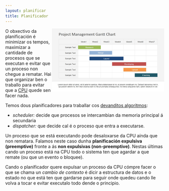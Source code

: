```yaml
---
layout: planificar
title: Planificador
---
```


<img style="float: right;" alt="Planificador" height="200px"  src="/imaxes/gantt.jpg">

O obxectivo da planificación é minimizar os tempos, maximizar a cantidade de procesos que se executan e evitar que un proceso non chegue a rematar. Hai que organizar ben o traballo para evitar que a [CPU]({{site.url}}/placa/02cpu) quede sen facer nada.

Temos dous planificadores para traballar cos [devanditos algoritmos]({{site.url}}/planificar/10algoritmos):

* _scheduler:_ decide que procesos se intercambian da memoria principal á secundaria
* _dispatcher:_ que decide cal é o proceso que entra a executarse.

Un proceso que se está executando pode desaloxarse da CPU aínda que non rematara. Falamos neste caso dunha **planificación expulsiva (preemptive)** fronte a ás **non expulsivas (non-preemptive)**. Nestas últimas cando un proceso está na CPU todo o sistema ten que agardar a que remate (ou que un evento o bloquee).

Cando o planificador quere expulsar un proceso da CPU cómpre facer o que se chama un _cambio de contexto_ é dicir a estructura de datos e o estado no que está ten que gardarse para seguir onde quedeu cando lle volva a tocar e evitar executalo todo dende o principio.
